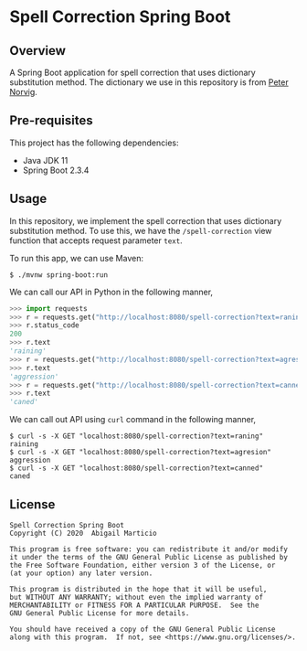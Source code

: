# Spell Correction Spring Boot

## Overview

A Spring Boot application for spell correction that uses dictionary substitution method. The dictionary we use in this repository is from [Peter Norvig](https://norvig.com/ngrams/spell-errors.txt).

## Pre-requisites

This project has the following dependencies:

* Java JDK 11
* Spring Boot 2.3.4

## Usage

In this repository, we implement the spell correction that uses dictionary substitution method. To use this, we have the `/spell-correction` view function that accepts request parameter `text`.

To run this app, we can use Maven:

```buildoutcfg
$ ./mvnw spring-boot:run
```

We can call our API in Python in the following manner,

```python
>>> import requests
>>> r = requests.get("http://localhost:8080/spell-correction?text=raning")
>>> r.status_code
200
>>> r.text
'raining'
>>> r = requests.get("http://localhost:8080/spell-correction?text=agresion")
>>> r.text
'aggression'
>>> r = requests.get("http://localhost:8080/spell-correction?text=canned")
>>> r.text
'caned'
```

We can call out API using `curl` command in the following manner,

```buildoutcfg
$ curl -s -X GET "localhost:8080/spell-correction?text=raning"
raining
$ curl -s -X GET "localhost:8080/spell-correction?text=agresion"
aggression
$ curl -s -X GET "localhost:8080/spell-correction?text=canned"
caned
```

## License

```
Spell Correction Spring Boot
Copyright (C) 2020  Abigail Marticio

This program is free software: you can redistribute it and/or modify
it under the terms of the GNU General Public License as published by
the Free Software Foundation, either version 3 of the License, or
(at your option) any later version.

This program is distributed in the hope that it will be useful,
but WITHOUT ANY WARRANTY; without even the implied warranty of
MERCHANTABILITY or FITNESS FOR A PARTICULAR PURPOSE.  See the
GNU General Public License for more details.

You should have received a copy of the GNU General Public License
along with this program.  If not, see <https://www.gnu.org/licenses/>.
```
